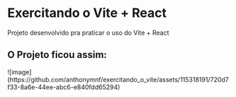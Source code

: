 # Exercitando o Vite + React
Projeto desenvolvido pra praticar o uso do Vite + React
<h2>O Projeto ficou assim:</h2>
![image](https://github.com/anthonymnf/exercitando_o_vite/assets/115318191/720d7f33-8a6e-44ee-abc6-e840fdd65294)



